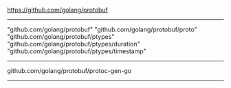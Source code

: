 https://github.com/golang/protobuf

---

"github.com/golang/protobuf"
"github.com/golang/protobuf/proto"
"github.com/golang/protobuf/ptypes"
"github.com/golang/protobuf/ptypes/duration"
"github.com/golang/protobuf/ptypes/timestamp"

---

github.com/golang/protobuf/protoc-gen-go

---

## 
